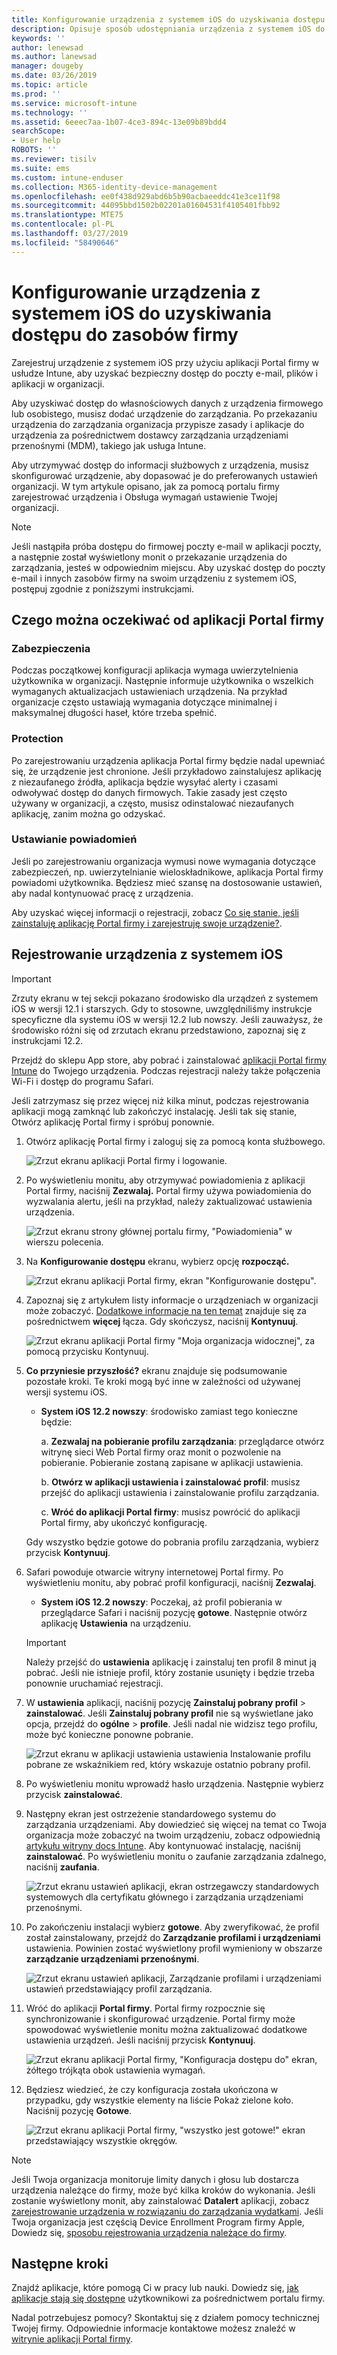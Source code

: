 ```yaml
---
title: Konfigurowanie urządzenia z systemem iOS do uzyskiwania dostępu do zasobów firmy | Microsoft Docs
description: Opisuje sposób udostępniania urządzenia z systemem iOS do zarządzania przez usługę Intune
keywords: ''
author: lenewsad
ms.author: lanewsad
manager: dougeby
ms.date: 03/26/2019
ms.topic: article
ms.prod: ''
ms.service: microsoft-intune
ms.technology: ''
ms.assetid: 6eeec7aa-1b07-4ce3-894c-13e09b89bdd4
searchScope:
- User help
ROBOTS: ''
ms.reviewer: tisilv
ms.suite: ems
ms.custom: intune-enduser
ms.collection: M365-identity-device-management
ms.openlocfilehash: ee0f438d929abd6b5b90acbaeeddc41e3ce11f98
ms.sourcegitcommit: 44095bbd1502b02201a01604531f4105401fbb92
ms.translationtype: MTE75
ms.contentlocale: pl-PL
ms.lasthandoff: 03/27/2019
ms.locfileid: "58490646"
---
```

# <a name="set-up-ios-device-access-to-your-company-resources"></a>Konfigurowanie urządzenia z systemem iOS do uzyskiwania dostępu do zasobów firmy  

Zarejestruj urządzenie z systemem iOS przy użyciu aplikacji Portal firmy w usłudze Intune, aby uzyskać bezpieczny dostęp do poczty e-mail, plików i aplikacji w organizacji.

Aby uzyskiwać dostęp do własnościowych danych z urządzenia firmowego lub osobistego, musisz dodać urządzenie do zarządzania. Po przekazaniu urządzenia do zarządzania organizacja przypisze zasady i aplikacje do urządzenia za pośrednictwem dostawcy zarządzania urządzeniami przenośnymi (MDM), takiego jak usługa Intune. 

Aby utrzymywać dostęp do informacji służbowych z urządzenia, musisz skonfigurować urządzenie, aby dopasować je do preferowanych ustawień organizacji. W tym artykule opisano, jak za pomocą portalu firmy zarejestrować urządzenia i Obsługa wymagań ustawienie Twojej organizacji. 

> [!NOTE]
> Jeśli nastąpiła próba dostępu do firmowej poczty e-mail w aplikacji poczty, a następnie został wyświetlony monit o przekazanie urządzenia do zarządzania, jesteś w odpowiednim miejscu. Aby uzyskać dostęp do poczty e-mail i innych zasobów firmy na swoim urządzeniu z systemem iOS, postępuj zgodnie z poniższymi instrukcjami.  

## <a name="what-to-expect-from-the-company-portal-app"></a>Czego można oczekiwać od aplikacji Portal firmy  

### <a name="security"></a>Zabezpieczenia  
Podczas początkowej konfiguracji aplikacja wymaga uwierzytelnienia użytkownika w organizacji. Następnie informuje użytkownika o wszelkich wymaganych aktualizacjach ustawieniach urządzenia. Na przykład organizacje często ustawiają wymagania dotyczące minimalnej i maksymalnej długości haseł, które trzeba spełnić.     

### <a name="protection"></a>Protection  
Po zarejestrowaniu urządzenia aplikacja Portal firmy będzie nadal upewniać się, że urządzenie jest chronione. Jeśli przykładowo zainstalujesz aplikację z niezaufanego źródła, aplikacja będzie wysyłać alerty i czasami odwoływać dostęp do danych firmowych. Takie zasady jest często używany w organizacji, a często, musisz odinstalować niezaufanych aplikację, zanim można go odzyskać.  

### <a name="setting-notifications"></a>Ustawianie powiadomień  
Jeśli po zarejestrowaniu organizacja wymusi nowe wymagania dotyczące zabezpieczeń, np. uwierzytelnianie wieloskładnikowe, aplikacja Portal firmy powiadomi użytkownika. Będziesz mieć szansę na dostosowanie ustawień, aby nadal kontynuować pracę z urządzenia.  

Aby uzyskać więcej informacji o rejestracji, zobacz [Co się stanie, jeśli zainstaluję aplikację Portal firmy i zarejestruję swoje urządzenie?](https://docs.microsoft.com//intune-user-help/what-happens-if-you-install-the-company-portal-app-and-enroll-your-device-in-intune-ios).  

## <a name="enroll-your-ios-device"></a>Rejestrowanie urządzenia z systemem iOS   

> [!IMPORTANT]
> Zrzuty ekranu w tej sekcji pokazano środowisko dla urządzeń z systemem iOS w wersji 12.1 i starszych. Gdy to stosowne, uwzględniliśmy instrukcje specyficzne dla systemu iOS w wersji 12.2 lub nowszy. Jeśli zauważysz, że środowisko różni się od zrzutach ekranu przedstawiono, zapoznaj się z instrukcjami 12.2.      

Przejdź do sklepu App store, aby pobrać i zainstalować [aplikacji Portal firmy Intune](install-and-sign-in-to-the-intune-company-portal-app-ios.md) do Twojego urządzenia. Podczas rejestracji należy także połączenia Wi-Fi i dostęp do programu Safari. 

Jeśli zatrzymasz się przez więcej niż kilka minut, podczas rejestrowania aplikacji mogą zamknąć lub zakończyć instalację. Jeśli tak się stanie, Otwórz aplikację Portal firmy i spróbuj ponownie.  

1. Otwórz aplikację Portal firmy i zaloguj się za pomocą konta służbowego. 

    ![Zrzut ekranu aplikacji Portal firmy i logowanie.](./media/ios-01-cp-enroll-1903.PNG)  

2. Po wyświetleniu monitu, aby otrzymywać powiadomienia z aplikacji Portal firmy, naciśnij **Zezwalaj.** Portal firmy używa powiadomienia do wyzwalania alertu, jeśli na przykład, należy zaktualizować ustawienia urządzenia. 

    ![Zrzut ekranu strony głównej portalu firmy, "Powiadomienia" w wierszu polecenia.](./media/ios-04-cp-enroll-1903.PNG)  

3. Na **Konfigurowanie dostępu** ekranu, wybierz opcję **rozpocząć.**  

     ![Zrzut ekranu aplikacji Portal firmy, ekran "Konfigurowanie dostępu".](./media/ios-05-cp-enroll-1903.PNG)  

4. Zapoznaj się z artykułem listy informacje o urządzeniach w organizacji może zobaczyć. [Dodatkowe informacje na ten temat](what-info-can-your-company-see-when-you-enroll-your-device-in-Intune.md) znajduje się za pośrednictwem **więcej** łącza. Gdy skończysz, naciśnij **Kontynuuj**.  

    ![Zrzut ekranu aplikacji Portal firmy "Moja organizacja widocznej", za pomocą przycisku Kontynuuj.](./media/ios-06-cp-enroll-1903.PNG)  
 
5. **Co przyniesie przyszłość?** ekranu znajduje się podsumowanie pozostałe kroki. Te kroki mogą być inne w zależności od używanej wersji systemu iOS. 
    * **System iOS 12.2 nowszy**: środowisko zamiast tego konieczne będzie:  

        a. **Zezwalaj na pobieranie profilu zarządzania**: przeglądarce otwórz witrynę sieci Web Portal firmy oraz monit o pozwolenie na pobieranie. Pobieranie zostaną zapisane w aplikacji ustawienia.  

        b. **Otwórz w aplikacji ustawienia i zainstalować profil**: musisz przejść do aplikacji ustawienia i zainstalowanie profilu zarządzania.  

        c. **Wróć do aplikacji Portal firmy**: musisz powrócić do aplikacji Portal firmy, aby ukończyć konfigurację.  

    Gdy wszystko będzie gotowe do pobrania profilu zarządzania, wybierz przycisk **Kontynuuj**.  

6. Safari powoduje otwarcie witryny internetowej Portal firmy. Po wyświetleniu monitu, aby pobrać profil konfiguracji, naciśnij **Zezwalaj**.  
    * **System iOS 12.2 nowszy**: Poczekaj, aż profil pobierania w przeglądarce Safari i naciśnij pozycję **gotowe**. Następnie otwórz aplikację **Ustawienia** na urządzeniu.  

    > [!IMPORTANT]
    > Należy przejść do **ustawienia** aplikację i zainstaluj ten profil 8 minut ją pobrać. Jeśli nie istnieje profil, który zostanie usunięty i będzie trzeba ponownie uruchamiać rejestracji. 

7. W **ustawienia** aplikacji, naciśnij pozycję **Zainstaluj pobrany profil** > **zainstalować**. Jeśli **Zainstaluj pobrany profil** nie są wyświetlane jako opcja, przejdź do **ogólne** > **profile**. Jeśli nadal nie widzisz tego profilu, może być konieczne ponowne pobranie.  

    ![Zrzut ekranu w aplikacji ustawienia ustawienia Instalowanie profilu pobrane ze wskaźnikiem red, który wskazuje ostatnio pobrany profil.](./media/ios-10-cp-enroll-1903.PNG)  
    
8. Po wyświetleniu monitu wprowadź hasło urządzenia. Następnie wybierz przycisk **zainstalować**.      

9. Następny ekran jest ostrzeżenie standardowego systemu do zarządzania urządzeniami. Aby dowiedzieć się więcej na temat co Twoja organizacja może zobaczyć na twoim urządzeniu, zobacz odpowiednią [artykułu witryny docs Intune](what-info-can-your-company-see-when-you-enroll-your-device-in-Intune.md). Aby kontynuować instalację, naciśnij **zainstalować**. Po wyświetleniu monitu o zaufanie zarządzania zdalnego, naciśnij **zaufania**.  

    ![Zrzut ekranu ustawień aplikacji, ekran ostrzegawczy standardowych systemowych dla certyfikatu głównego i zarządzania urządzeniami przenośnymi.](./media/ios-15-cp-enroll-1903.PNG)  

10. Po zakończeniu instalacji wybierz **gotowe**. Aby zweryfikować, że profil został zainstalowany, przejdź do **Zarządzanie profilami i urządzeniami** ustawienia. Powinien zostać wyświetlony profil wymieniony w obszarze **zarządzanie urządzeniami przenośnymi**.   

    ![Zrzut ekranu ustawień aplikacji, Zarządzanie profilami i urządzeniami ustawień przedstawiający profil zarządzania.](./media/ios-00-cp-enroll-1903.PNG)  


11. Wróć do aplikacji **Portal firmy**. Portal firmy rozpocznie się synchronizowanie i skonfigurować urządzenie. Portal firmy może spowodować wyświetlenie monitu można zaktualizować dodatkowe ustawienia urządzeń. Jeśli naciśnij przycisk **Kontynuuj**.

    ![Zrzut ekranu aplikacji Portal firmy, "Konfiguracja dostępu do" ekran, żółtego trójkąta obok ustawienia wymagań.](./media/ios-12-cp-enroll-1903.PNG)  

12. Będziesz wiedzieć, że czy konfiguracja została ukończona w przypadku, gdy wszystkie elementy na liście Pokaż zielone koło. Naciśnij pozycję **Gotowe**.  
    
    ![Zrzut ekranu aplikacji Portal firmy, "wszystko jest gotowe!" ekran przedstawiający wszystkie okręgów.](./media/ios-13-cp-enroll-1903.PNG)  

> [!Note]
> Jeśli Twoja organizacja monitoruje limity danych i głosu lub dostarcza urządzenia należące do firmy, może być kilka kroków do wykonania. Jeśli zostanie wyświetlony monit, aby zainstalować **Datalert** aplikacji, zobacz [zarejestrowanie urządzenia w rozwiązaniu do zarządzania wydatkami](enroll-your-device-with-telecom-expense-management-ios.md). Jeśli Twoja organizacja jest częścią Device Enrollment Program firmy Apple, Dowiedz się, [sposobu rejestrowania urządzenia należące do firmy](enroll-your-device-dep-ios.md).  

## <a name="next-steps"></a>Następne kroki  
Znajdź aplikacje, które pomogą Ci w pracy lub nauki. Dowiedz się, [jak aplikacje stają się dostępne](use-managed-apps-on-your-device-ios.md) użytkownikowi za pośrednictwem portalu firmy.  

Nadal potrzebujesz pomocy? Skontaktuj się z działem pomocy technicznej Twojej firmy. Odpowiednie informacje kontaktowe możesz znaleźć w [witrynie aplikacji Portal firmy](https://go.microsoft.com/fwlink/?linkid=2010980).  
